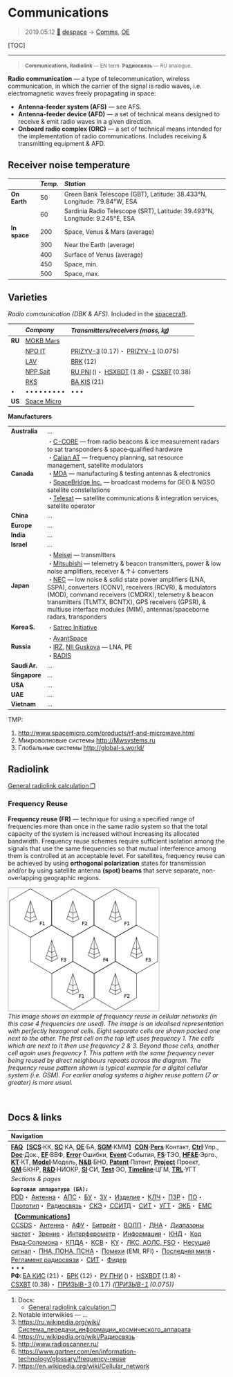 # Communications
> 2019.05.12 [🚀](../index/index.md) [despace](index.md) → [Comms](comms.md), [OE](oe.md)

[TOC]

---

> <small>**Communications, Radiolink** — EN term. **Радиосвязь** — RU analogue.</small>

**Radio communication** — a type of telecommunication, wireless communication, in which the carrier of the signal is radio waves, i.e. electromagnetic waves freely propagating in space:

   - **Antenna-feeder system (AFS)** — see AFS.
   - **Antenna-feeder device (AFD)** — a set of technical means designed to receive & emit radio waves in a given direction.
   - **Onboard radio complex (ORC)** — a set of technical means intended for the implementation of radio communications. Includes receiving & transmitting equipment & AFD.



## Receiver noise temperature

| |*Temp.*|*Station*|
|:--|:--|:--|
|**On Earth**|50|Green Bank Telescope (GBT), Latitude: 38.433°N, Longitude: 79.84°W, ESA|
| |60|Sardinia Radio Telescope (SRT), Latitude: 39.493°N, Longitude: 9.245°E, ESA|
|**In space**|200|Space, Venus & Mars (average)|
| |300|Near the Earth (average)|
| |400|Surface of Venus (average)|
| |450|Space, min.|
| |500|Space, max.|



## Varieties
*Radio communication (DBK & AFS).* Included in the [spacecraft](sc.md).

| |*Company*|*Transmitters/receivers (mass, ㎏)*|
|:--|:--|:--|
|**RU**|[MOKB Mars](zz_mars_mokb.md)| |
| |[NPO IT](zz_npoit.md)|[PRIZYV-3](prizyv_3.md) (0.17)・ [PRIZYV-1](prizyv_1.md) (0.075)|
| |[LAV](zz_lav.md)|[BRK](brk_lav.md) (12)|
| |[NPP Sait](zz_sait_ltd.md)|[RU PNI](ру_пни.md) ()・ [HSXBDT](hsxbdt.md) (1.8)・ [CSXBT](csxbt.md) (0.38)|
| |[RKS](zz_rss.md)|[BA KIS](ба_кис.md) (21)|
|•|• • • • • • • • •|• • •|
|**US**|[Space Micro](space_micro.md)| |

**Manufacturers**

| | |
|:--|:--|
|**Australia**|…|
|**Canada**|・[C-CORE](zz_c_core.md) — from radio beacons & ice measurement radars to sat transponders & space‑qualified hardware<br> ・[Calian AT](zz_calian_at.md) — frequency planning, sat resource management, satellite modulators<br> ・[MDA](zz_mda.md) — manufacturing & testing antennas & electronics<br> ・[SpaceBridge Inc.](zz_spacebridge.md) — broadcast modems for GEO & NGSO satellite constellations<br> ・[Telesat](zz_telesat.md) — satellite communications & integration services, satellite operator|
|**China**|…|
|**Europe**|…|
|**India**|…|
|**Israel**|…|
|**Japan**|・[Meisei](zz_meisei.md) — transmitters<br> ・[Mitsubishi](zz_mitsubishi.md) — telemetry & beacon transmitters, power & low noise amplifiers, receiver & ↑↓ converters<br> ・[NEC](zz_nec.md) — low noise & solid state power amplifiers (LNA, SSPA), converters (CONV), receivers (RCVR), & modulators (MOD), command receivers (CMDRX), telemetry & beacon transmitters (TLMTX, BCNTX), GPS receivers (GPSR), & multiuse interface modules (MIM), antennas/spaceborne radars, transponders|
|**Korea S.**|・[Satrec Initiative](zz_satreci.md)|
|**Russia**|・[AvantSpace](zz_avantspace.md)<br> ・[IRZ](zz_irz.md), [NII Guskova](нии_гуськова.md) — LNA, PE<br> ・[RADIS](zz_radis.md)|
|**Saudi Ar.**|…|
|**Singapore**|…|
|**USA**|…|
|**UAE**|…|
|**Vietnam**|…|

TMP:

   1. <http://www.spacemicro.com/products/rf-and-microwave.html>
   1. Микроволновые системы <http://Mwsystems.ru>
   1. Глобальные системы <http://global-s.world/>



## Radiolink

[General radiolink calculation ❐](f/comms/radiolink_calc_full.zip)


### Frequency Reuse

**Frequency reuse (FR)** — technique for using a specified range of frequencies more than once in the same radio system so that the total capacity of the system is increased without increasing its allocated bandwidth. Frequency reuse schemes require sufficient isolation among the signals that use the same frequencies so that mutual interference among them is controlled at an acceptable level. For satellites, frequency reuse can be achieved by using **orthogonal polarization** states for transmission and/or by using satellite antenna **(spot) beams** that serve separate, non-overlapping geographic regions.

![](f/comms/frequency_reuse.png)  
*This image shows an example of frequency reuse in cellular networks (in this case 4 frequencies are used). The image is an idealised representation with perfectly hexagonal cells. Eight separate cells are shown packed one next to the other. The first cell on the top left uses frequency 1. The cells which are next to it then use frequency 2 & 3. Beyond those cells, another cell again uses frequency 1. This pattern with the same frequency never being reused by direct neighbours repeats across the diagram. The frequency reuse pattern shown is typical example for a digital cellular system (i.e. GSM). For earlier analog systems a higher reuse pattern (7 or greater) is more usual.*



<p style="page-break-after:always"> </p>

## Docs & links
|Navigation|
|:--|
|**[FAQ](faq.md)**【**[SCS](scs.md)**·КК, **[SC](sc.md)**·КА, **[OE](oe.md)**·БА, **[SGM](sgm.md)**·КММ】**[CON](contact.md)·[Pers](person.md)**·Контакт, **[Ctrl](control.md)**·Упр., **[Doc](doc.md)**·Док., **[EF](ef.md)**·ВВФ, **[Error](error.md)**·Ошибки, **[Event](event.md)**·События, **[FS](fs.md)**·ТЭО, **[HF&E](hfe.md)**·Эрго., **[KT](kt.md)**·КТ, **[Model](model.md)**·Модель, **[N&B](nnb.md)**·БНО, **[Patent](патент.md)**·Патент, **[Project](project.md)**·Проект, **[QM](qm.md)**·БКНР, **[R&D](rnd.md)**·НИОКР, **[SI](si.md)**·СИ, **[Test](test.md)**·ЭО, **[Timeline](timeline.md)**·ЦГМ, **[TRL](trl.md)**·УГТ|
|*Sections & pages*|
|**`Бортовая аппаратура (БА):`**<br> [PDD](pdd.md)・ [Антенна](antenna.md)・ [АПС](hns.md)・ [БУ](eas.md)・ [ЗУ](ds.md)・ [Изделие](unit.md)・ [КЛЧ](clean_lvl.md)・ [ПЗР](fov.md)・ [ПО](soft.md)・ [Прототип](prototype.md)・ [Радиосвязь](comms.md)・ [СКЭ](elmsys.md)・ [ССИТД](tsdcs.md)・ [СИТ](etedp.md)・ [УГТ](trl.md)・ [ЭКБ](elc.md)・ [EMC](emc.md)|
|**【[Communications](comms.md)】**<br> [CCSDS](ccsds.md)・ [Антенна](antenna.md)・ [АФУ](afdev.md)・ [Битрейт](bitrate.md)・ [ВОЛП](ofts.md)・ [ДНА](дна.md)・ [Диапазоны частот](rf.md)・ [Зрение](view.md)・ [Интерферометр](interferometer.md)・ [Информация](info.md)・ [КНД](directivity.md)・ [Код Рида‑Соломона](rsco.md)・ [КПДА](antenna_ap.md)・ [КСВ](swr.md)・ [КУ](ку.md)・ [ЛКС, АОЛС, FSO](fso.md)・ [Несущий сигнал](carrwave.md)・ [ПНА, ПОНА, ПСНА](devd.md)・ [Помехи](emi.md) (EMI, RFI)・ [Последняя миля](last_mile.md)・ [Регламент радиосвязи](rf.md)・ [СИТ](etedp.md)・ [Фидер](feeder.md) <br>• • •<br> **РФ:** [БА КИС](ба_кис.md) (21)・ [БРК](brk_lav.md) (12)・ [РУ ПНИ](ру_пни.md) ()・ [HSXBDT](hsxbdt.md) (1.8)・ [CSXBT](csxbt.md) (0.38)・ [ПРИЗЫВ-3](prizyv_3.md) (0.17) *([ПРИЗЫВ-1](prizyv_1.md) (0.075))*|

   1. Docs:
      - [General radiolink calculation ❐](f/comms/radiolink_calc_full.zip)
   1. Notable interwikies — …
   1. <https://ru.wikipedia.org/wiki/Система_передачи_информации_космического_аппарата>
   1. <https://ru.wikipedia.org/wiki/Радиосвязь>
   1. <http://www.radioscanner.ru/>
   1. <https://www.gartner.com/en/information-technology/glossary/frequency-reuse>
   1. <https://en.wikipedia.org/wiki/Cellular_network>
